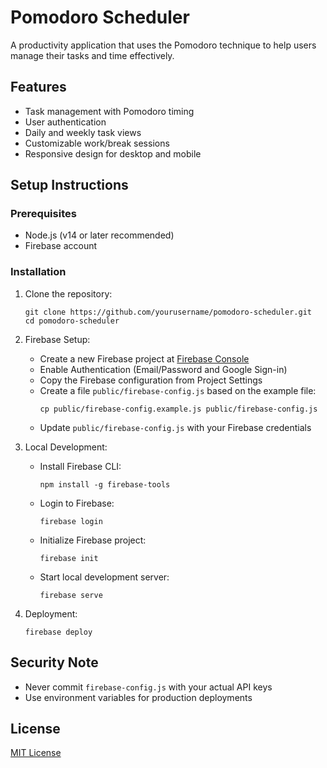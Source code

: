 # Pomodoro Scheduler

A productivity application that uses the Pomodoro technique to help users manage their tasks and time effectively.

## Features

- Task management with Pomodoro timing
- User authentication
- Daily and weekly task views
- Customizable work/break sessions
- Responsive design for desktop and mobile

## Setup Instructions

### Prerequisites

- Node.js (v14 or later recommended)
- Firebase account

### Installation

1. Clone the repository:
   ```
   git clone https://github.com/yourusername/pomodoro-scheduler.git
   cd pomodoro-scheduler
   ```

2. Firebase Setup:
   - Create a new Firebase project at [Firebase Console](https://console.firebase.google.com/)
   - Enable Authentication (Email/Password and Google Sign-in)
   - Copy the Firebase configuration from Project Settings
   - Create a file `public/firebase-config.js` based on the example file:
     ```
     cp public/firebase-config.example.js public/firebase-config.js
     ```
   - Update `public/firebase-config.js` with your Firebase credentials

3. Local Development:
   - Install Firebase CLI:
     ```
     npm install -g firebase-tools
     ```
   - Login to Firebase:
     ```
     firebase login
     ```
   - Initialize Firebase project:
     ```
     firebase init
     ```
   - Start local development server:
     ```
     firebase serve
     ```

4. Deployment:
   ```
   firebase deploy
   ```

## Security Note

- Never commit `firebase-config.js` with your actual API keys
- Use environment variables for production deployments

## License

[MIT License](LICENSE) 